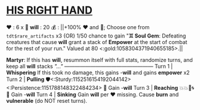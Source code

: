 # [__**HIS RIGHT HAND**__](<https://www.youtube.com/watch?v=EKLWC93nvAU>)
❤️ : 6 x 👥
__will__ : 20
💰 : ||+100% ❤️ and 🔷; Choose one from `tdt$rare_artifacts` x3 {OR} 1/50 chance to gain "**♊ Soul Gem**: Defeating creatures that cause __will__ grant a stack of __Empower__ at the start of combat for the rest of your run." Valued at 80 <:gold:1058304371940655185>.||

**Martyr**: If this has __will__, resummon itself with full stats, randomize turns, and keep all __will__ stacks
*"..."*
—————————————————
Turn 1  | **Whispering**  If this took no damage, this gains -__will__ and gains __empower__ x2
Turn 2 | **Pulling** 🛡️<:Sturdy:1152516154192044142><:Persistence:1151788148322484234> 🔀 Gain -__will__
Turn 3 | **Reaching** 💥💥🎯🌀 🔀 Gain -__will__
Turn 4 | **Sinking** Gain __will__ per ❤️ missing. Cause __burn__ and __vulnerable__ (do NOT reset turns).
